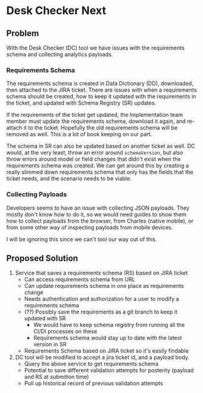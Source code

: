 # Desk Checker Next

## Problem

With the Desk Checker (DC) tool we have issues with the requirements schema and collecting analytics payloads. 

### Requirements Schema

The requirements schema is created in Data Dictionary (DD), downloaded, then attached to the JIRA ticket. There are issues with when a requirements schema should be created, how to keep it updated with the requirements in the ticket, and updated with Schema Registry (SR) updates. 

If the requirements of the ticket get updated, the Implementation team member must update the requirements schema, download it again, and re-attach it to the ticket. Hopefully the old requirements schema will be removed as well. This is a lot of book keeping on our part.

The schema in SR can also be updated based on another ticket as well. DC would, at the very least, throw an error around `schemaVersion`, but also throw errors around model or field changes that didn't exist when the requirements schema was created. We can get around this by creating a really slimmed down requirements schema that only has the fields that the ticket needs, and the scenario needs to be viable.

### Collecting Payloads

Developers seems to have an issue with collecting JSON payloads. They mostly don't know how to do it, so we would need guides to show them how to collect payloads from the browser, from Charles (native mobile), or from some other way of inspecting payloads from mobile devices.

I will be ignoring this since we can't tool our way out of this.

## Proposed Solution

1. Service that saves a requirements schema (RS) based on JIRA ticket
	- Can access requirements schema from URL
	- Can update requirements schema in one place as requirements change
	- Needs authentication and authorization for a user to modify a requirements schema
	- (??) Possibly save the requirements as a git branch to keep it updated with SR
		- We would have to keep schema registry from running all the CI/DI processes on these
		- Requirements schema would stay up to date with the latest version in SR
	- Requirements Schema based on JIRA ticket so it's easily findable
1. DC tool will be modified to accept a jira ticket id, and a payload body. 
	- Query the above service to get requirements schema
	- Potential to save different validation attempts for posterity (payload and RS at submition time)
	- Pull up historical record of previous validation attempts